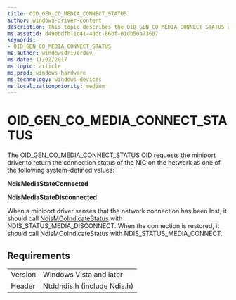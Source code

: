 ```yaml
---
title: OID_GEN_CO_MEDIA_CONNECT_STATUS
author: windows-driver-content
description: This topic describes the OID_GEN_CO_MEDIA_CONNECT_STATUS object identifier (OID).
ms.assetid: d49ebdfb-1c41-40dc-86bf-01db50a73607
keywords:
- OID_GEN_CO_MEDIA_CONNECT_STATUS
ms.author: windowsdriverdev
ms.date: 11/02/2017
ms.topic: article
ms.prod: windows-hardware
ms.technology: windows-devices
ms.localizationpriority: medium
---
```


# OID_GEN_CO_MEDIA_CONNECT_STATUS

The OID_GEN_CO_MEDIA_CONNECT_STATUS OID requests the miniport driver to return the connection status of the NIC on the network as one of the following system-defined values:

**NdisMediaStateConnected**

**NdisMediaStateDisconnected**

When a miniport driver senses that the network connection has been lost, it should call [NdisMCoIndicateStatus](https://msdn.microsoft.com/library/windows/hardware/ff563562) with NDIS_STATUS_MEDIA_DISCONNECT. When the connection is restored, it should call NdisMCoIndicateStatus with NDIS_STATUS_MEDIA_CONNECT.

## Requirements

| | |
| --- | --- |
| Version | Windows Vista and later |
| Header | Ntddndis.h (include Ndis.h) |

